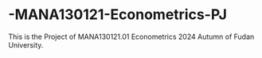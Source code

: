 # -MANA130121-Econometrics-PJ
This is the Project of MANA130121.01 Econometrics 2024 Autumn of Fudan University. 
